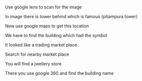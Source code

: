 Use google lens to scan for the image 

In image there is tower behind which is famous (pitampura tower)

Now use google maps to get this location 

We have to find the building which had the symbol

It looked like a trading market place

Search for nearby market place 

You will find a jwellery store 

There you use google 360 and find the building name